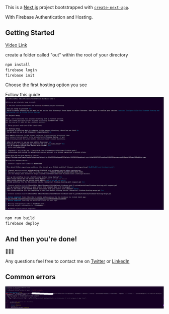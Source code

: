 This is a [Next.js](https://nextjs.org/) project bootstrapped with [`create-next-app`](https://github.com/vercel/next.js/tree/canary/packages/create-next-app).

With Firebase Authentication and Hosting.

## Getting Started

[Video Link](https://drive.google.com/file/d/1SXjVVJVEZYXRSfESFLGWitc74i83vNLP/view?usp=sharing)

create a folder called "out" within the root of your directory

```bash
npm install
firebase login
firebase init
```
Choose the first hosting option you see

Follow this guide
![Image](/.github/images/Screenshot%202023-11-25%20011008.png)
  
```bash
npm run build
firebase deploy
```

## And then you're done!

🎊🎊🎊

Any questions feel free to contact me on [Twitter](https://twitter.com/OdnisMike) or [LinkedIn](https://www.linkedin.com/in/mikeodnis/)

## Common errors

![Image](/.github/images/Error1.png)
